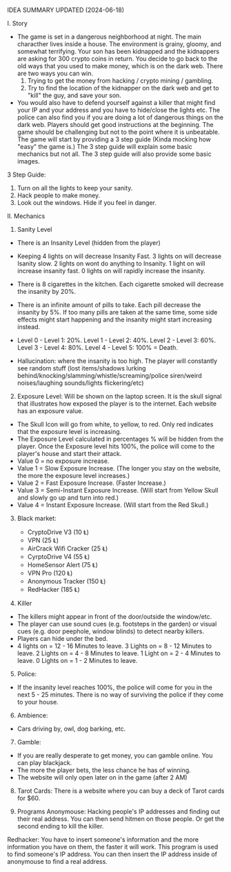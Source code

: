 IDEA SUMMARY UPDATED (2024-06-18)

I. Story
- The game is set in a dangerous neighborhood at night. The main characther lives inside a house. The environment is grainy, gloomy, and somewhat terrifying. 
Your son has been kidnapped and the kidnappers are asking for 300 crypto coins in return. You decide to go back to the old ways that you used to make money, which is on the dark web. There are two ways you can win.
  1) Trying to get the money from hacking / crypto mining / gambling. 
  2) Try to find the location of the kidnapper on the dark web and get to "kill" the guy, and save your son.
- You would also have to defend yourself against a killer that might find your IP and your address and you have to hide/close the lights etc. The police can also find you if you are doing a lot of dangerous things on the dark web. 
Players should get good instructions at the beginning. The game should be challenging but not to the point where it is unbeatable.
The game will start by providing a 3 step guide (Kinda mocking how "easy" the game is.) The 3 step guide will explain some basic mechanics but not all. The 3 step guide will also provide some basic images. 

3 Step Guide:
1. Turn on all the lights to keep your sanity.
2. Hack people to make money.
3. Look out the windows. Hide if you feel in danger.

II. Mechanics

1. Sanity Level
- There is an Insanity Level (hidden from the player)
- Keeping 4 lights on will decrease Insanity Fast. 3 lights on will decrease Isanity slow. 2 lights on wont do anything to Insanity. 1 light on will increase insanity fast. 0 lights on will rapidly increase the insanity.

- There is 8 cigarettes in the kitchen. Each cigarette smoked will decrease the insanity by 20%.
- There is an infinite amount of pills to take. Each pill decrease the insanity by 5%. If too many pills are taken at the same time, some side effects might start happening and the insanity might start increasing instead. 
- Level 0 - Level 1: 20%. Level 1 - Level 2: 40%. Level 2 - Level 3: 60%. Level 3 - Level 4: 80%. Level 4 - Level 5: 100% = Death.
- Hallucination: where the insanity is too high. The player will constantly see random stuff (lost items/shadows lurking behind/knocking/slamming/whistle/screaming/police siren/weird noises/laughing sounds/lights flickering/etc)

2. Exposure Level: Will be shown on the laptop screen. It is the skull signal that illustrates how exposed the player is to the internet. Each website has an exposure value.
- The Skull Icon will go from white, to yellow, to red. Only red indicates that the exposure level is increasing.
- The Exposure Level calculated in percentages % will be hidden from the player. Once the Exposure level hits 100%, the police will come to the player's house and start their attack.
- Value 0 = no exposure increase.
- Value 1 = Slow Exposure Increase. (The longer you stay on the website, the more the exposure level increases.) 
- Value 2 = Fast Exposure Increase. (Faster Increase.)
- Value 3 = Semi-Instant Exposure Increase. (Will start from Yellow Skull and slowly go up and turn into red.)
- Value 4 = Instant Exposure Increase. (Will start from the Red Skull.)
  
3. Black market:
   - CryptoDrive V3 (10 Ⱡ)
   - VPN (25 Ⱡ)
   - AirCrack Wifi Cracker (25 Ⱡ)
   - CyrptoDrive V4 (55 Ⱡ)
   - HomeSensor Alert (75 Ⱡ)
   - VPN Pro (120 Ⱡ)
   - Anonymous Tracker (150 Ⱡ)
   - RedHacker (185 Ⱡ)

4. Killer
- The killers might appear in front of the door/outside the window/etc.
- The player can use sound cues (e.g. footsteps in the garden) or visual cues (e.g. door peephole, window blinds) to detect nearby killers.
- Players can hide under the bed.
- 4 lights on = 12 - 16 Minutes to leave. 3 Lights on = 8 - 12 Minutes to leave. 2 Lights on = 4 - 8 Minutes to leave. 1 Light on = 2 - 4 Minutes to leave. 0 Lights on = 1 - 2 Minutes to leave.
  
5. Police:
- If the insanity level reaches 100%, the police will come for you in the next 5 - 25 minutes. There is no way of surviving the police if they come to your house.
  
6. Ambience:
  - Cars driving by, owl, dog barking, etc.
    
7. Gamble:
- If you are really desperate to get money, you can gamble online. You can play blackjack.
- The more the player bets, the less chance he has of winning.
- The website will only open later on in the game (after 2 AM)

8. Tarot Cards: There is a website where you can buy a deck of Tarot cards for $60.

9. Programs
Anonymouse:
Hacking people's IP addresses and finding out their real address. You can then send hitmen on those people. Or get the second ending to kill the killer.

Redhacker:
You have to insert someone's information and the more information you have on them, the faster it will work. This program is used to find someone's IP address. You can then insert the IP address inside of anonymouse to find a real address.
